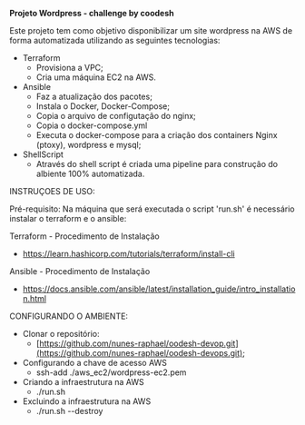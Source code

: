**Projeto Wordpress - challenge by coodesh**

Este projeto tem como objetivo disponibilizar um site wordpress na AWS de forma automatizada utilizando as seguintes tecnologias:

* Terraform
  * Provisiona a VPC;
  * Cria uma máquina EC2 na AWS.
* Ansible
  * Faz a atualização dos pacotes;
  * Instala o Docker, Docker-Compose;
  * Copia o arquivo de configutação do nginx;
  * Copia o docker-compose.yml  
  * Executa o docker-compose para a criação dos containers Nginx (ptoxy), wordpress e mysql;   
* ShellScript
  * Através do shell script é criada uma pipeline para construção do albiente 100% automatizada. 
    
INSTRUÇOES DE USO:

Pré-requisito:
Na máquina que será executada o script 'run.sh' é necessário instalar o terraform e o ansible:

Terraform - Procedimento de Instalação
* https://learn.hashicorp.com/tutorials/terraform/install-cli

Ansible - Procedimento de Instalação
* https://docs.ansible.com/ansible/latest/installation_guide/intro_installation.html

CONFIGURANDO O AMBIENTE:

* Clonar o repositório: 
  - [https://github.com/nunes-raphael/oodesh-devop.git](https://github.com/nunes-raphael/oodesh-devops.git);
* Configurando a chave de acesso AWS   
  - ssh-add ./aws_ec2/wordpress-ec2.pem
* Criando a infraestrutura na AWS
  - ./run.sh
* Excluindo a infraestrutura na AWS
  - ./run.sh --destroy
